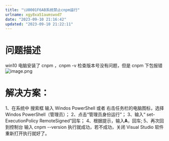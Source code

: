 ```yaml
---
title: "\U0001F6AB系统禁止cnpm运行"
urlname: xgy8xa51aumswod7
date: "2023-09-10 21:16:42"
updated: "2023-09-10 21:22:11"
---
```


# 问题描述

win10 电脑安装了 cnpm ，cnpm -v 检查版本号没有问题，但是 cnpm 下包报错
![image.png](http://gyg-bawei-zg4-2103b.oss-cn-beijing.aliyuncs.com/ef13428859b15e1eb8192c704bc2f1dd.png)

# **解决方案：**

1、在系统中 搜索框 输入 Windos PowerShell 或者 右击任务栏的电脑图标，选择 Windos PowerShell（管理员）；
2、点击“管理员身份运行”；
3、输入“ set-ExecutionPolicy RemoteSigned”回车；
4、根据提示，输入**A**，回车;
5、再次回到控制台 输入 cnpm --version 执行就成功，若不成功，关闭 Visual Studio 软件重新打开执行就好了。
